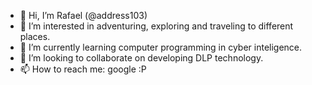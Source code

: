 - 👋 Hi, I’m Rafael (@address103)
- 👀 I’m interested in adventuring, exploring and traveling to different places.
- 🌱 I’m currently learning computer programming in cyber inteligence.
- 💞️ I’m looking to collaborate on developing DLP technology.
- 📫 How to reach me: google :P
